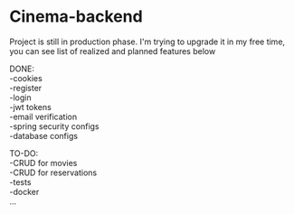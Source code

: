 # Cinema-backend

Project is still in production phase. I'm trying to upgrade it in my free time, you can see list of realized and planned features below

DONE:  
-cookies  
-register  
-login  
-jwt tokens  
-email verification  
-spring security configs  
-database configs  
  
TO-DO:  
-CRUD for movies  
-CRUD for reservations  
-tests  
-docker  
...  

